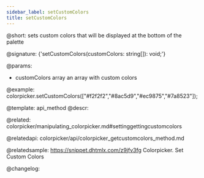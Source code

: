 ```yaml
---
sidebar_label: setCustomColors
title: setCustomColors
---          
```


@short: sets custom colors that will be displayed at the bottom of the palette

@signature: {'setCustomColors(customColors: string[]): void;'}

@params:
- customColors    array    an array with custom colors



@example:
colorpicker.setCustomColors(["#f2f2f2","#8ac5d9","#ec9875","#7a8523"]);


@template: api_method
@descr:

@related: colorpicker/manipulating_colorpicker.md#settinggettingcustomcolors

@relatedapi:
colorpicker/api/colorpicker_getcustomcolors_method.md

@relatedsample:
https://snippet.dhtmlx.com/z9jfv3fg	Colorpicker. Set Custom Colors

@changelog:


